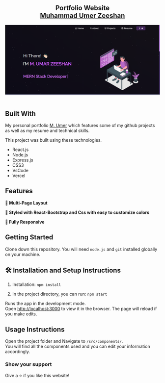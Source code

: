<h2 align="center">
  Portfolio Website<br/>
  <a href="https://portfolio-react-navy-pi.vercel.app/" target="_blank">Muhammad Umer Zeeshan</a>
</h2>
<div align="center">
  <img alt="Demo" src="./Images/readme_img.PNG" />
</div>

<br/>

## Built With

My personal portfolio <a href="https://portfolio-react-navy-pi.vercel.app/" target="_blank">M. Umer</a> which features some of my github projects as well as my resume and technical skills.<br/>

This project was built using these technologies.

- React.js
- Node.js
- Express.js
- CSS3
- VsCode
- Vercel

## Features

**📖 Multi-Page Layout**

**🎨 Styled with React-Bootstrap and Css with easy to customize colors**

**📱 Fully Responsive**

## Getting Started

Clone down this repository. You will need `node.js` and `git` installed globally on your machine.

## 🛠 Installation and Setup Instructions

1. Installation: `npm install`

2. In the project directory, you can run: `npm start`

Runs the app in the development mode.\
Open [http://localhost:3000](http://localhost:3000) to view it in the browser.
The page will reload if you make edits.

## Usage Instructions

Open the project folder and Navigate to `/src/components/`. <br/>
You will find all the components used and you can edit your information accordingly.

### Show your support

Give a ⭐ if you like this website!
